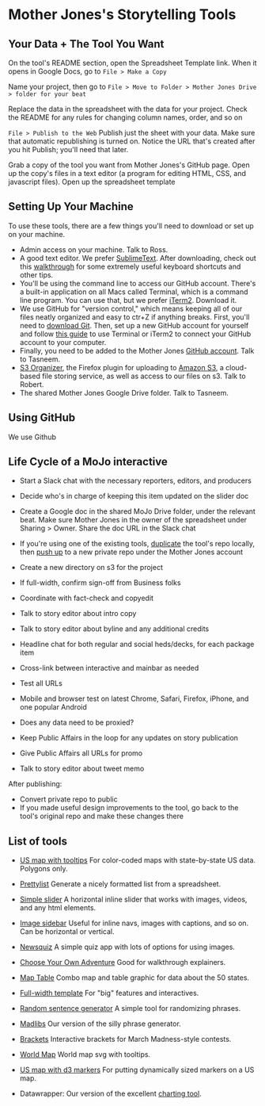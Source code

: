 # Mother Jones's Storytelling Tools

## Your Data + The Tool You Want

On the tool's README section, open the Spreadsheet Template link. When it opens in Google Docs, go to ``File > Make a Copy`` 

Name your project, then go to ``File > Move to Folder > Mother Jones Drive > folder for your beat``

Replace the data in the spreadsheet with the data for your project. Check the README for any rules for changing column names, order, and so on

``File > Publish to the Web`` Publish just the sheet with your data. Make sure that automatic republishing is turned on. Notice the URL that's created after you hit Publish; you'll need that later.

Grab a copy of the tool you want from Mother Jones's GitHub page.
Open up the copy's files in a text editor (a program for editing HTML, CSS, and javascript files).
Open up the spreadsheet template 

## Setting Up Your Machine

To use these tools, there are a few things you'll need to download or set up on your machine.

* Admin access on your machine. Talk to Ross.
* A good text editor. We prefer [SublimeText](http://www.sublimetext.com/). After downloading, check out this [walkthrough](http://scotch.io/bar-talk/the-complete-visual-guide-to-sublime-text-3-getting-started-and-keyboard-shortcuts) for some extremely useful keyboard shortcuts and other tips.
* You'll be using the command line to access our GitHub account. There's a built-in application on all Macs called Terminal, which is a command line program. You can use that, but we prefer [iTerm2](http://www.iterm2.com/#/section/home). Download it.
* We use GitHub for "version control," which means keeping all of our files neatly organized and easy to ctr+Z if anything breaks. First, you'll need to [download Git](http://git-scm.com/downloads). Then, set up a new GitHub account for yourself and follow [this guide](https://help.github.com/articles/set-up-git/) to use Terminal or iTerm2 to connect your GitHub account to your computer.
* Finally, you need to be added to the Mother Jones [GitHub account](https://github.com/motherjones). Talk to Tasneem.
* [S3 Organizer](#), the Firefox plugin for uploading to [Amazon S3](#), a cloud-based file storing service, as well as access to our files on s3. Talk to Robert.
* The shared Mother Jones Google Drive folder. Talk to Tasneem.

## Using GitHub

We use Github 

## Life Cycle of a MoJo interactive

* Start a Slack chat with the necessary reporters, editors, and producers
* Decide who's in charge of keeping this item updated on the slider doc
* Create a Google doc in the shared MoJo Drive folder, under the relevant beat. Make sure Mother Jones in the owner of the spreadsheet under Sharing > Owner. Share the doc URL in the Slack chat
* If you're using one of the existing tools, [duplicate](#) the tool's repo locally, then [push up](#) to a new private repo under the Mother Jones account
* Create a new directory on s3 for the project

* If full-width, confirm sign-off from Business folks
* Coordinate with fact-check and copyedit
* Talk to story editor about intro copy
* Talk to story editor about byline and any additional credits
* Headline chat for both regular and social heds/decks, for each package item
* Cross-link between interactive and mainbar as needed

* Test all URLs
* Mobile and browser test on latest Chrome, Safari, Firefox, iPhone, and one popular Android
* Does any data need to be proxied?

* Keep Public Affairs in the loop for any updates on story publication
* Give Public Affairs all URLs for promo
* Talk to story editor about tweet memo

After publishing:
* Convert private repo to public
* If you made useful design improvements to the tool, go back to the tool's original repo and make these changes there

## List of tools

* [US map with tooltips](https://github.com/motherjones/spreadsheet-to-svg) For color-coded maps with state-by-state US data. Polygons only.

* [Prettylist](https://github.com/motherjones/prettylist) Generate a nicely formatted list from a spreadsheet.

* [Simple slider](https://github.com/motherjones/simple-slider/) A horizontal inline slider that works with images, videos, and any html elements.

* [Image sidebar](https://github.com/motherjones/image-sidebar) Useful for inline navs, images with captions, and so on. Can be horizontal or vertical.

* [Newsquiz](https://github.com/motherjones/newsquiz) A simple quiz app with lots of options for using images. 

* [Choose Your Own Adventure](https://github.com/motherjones/cyoa) Good for walkthrough explainers.

* [Map Table](https://github.com/motherjones/map-table) Combo map and table graphic for data about the 50 states.

* [Full-width template](https://github.com/motherjones/full-width-template) For "big" features and interactives.

* [Random sentence generator](https://github.com/motherjones/random-sentence-maker) A simple tool for randomizing phrases.

* [Madlibs](https://github.com/motherjones/madlibs) Our version of the silly phrase generator.

* [Brackets](https://github.com/motherjones/brackets) Interactive brackets for March Madness-style contests.

* [World Map](https://github.com/motherjones/world-map) World map svg with tooltips.

* [US map with d3 markers](https://github.com/motherjones/us-map-d3-markers) For putting dynamically sized markers on a US map.

* Datawrapper: Our version of the excellent [charting tool](datawrapper.de).
